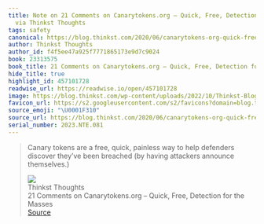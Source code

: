 ```yaml
---
title: Note on 21 Comments on Canarytokens.org – Quick, Free, Detection for the Masses
  via Thinkst Thoughts
tags: safety
canonical: https://blog.thinkst.com/2020/06/canarytokens-org-quick-free-detection-for-the-masses-2.html
author: Thinkst Thoughts
author_id: f4f5ee47a925f7771865173e9d7c9024
book: 23313575
book_title: 21 Comments on Canarytokens.org – Quick, Free, Detection for the Masses
hide_title: true
highlight_id: 457101728
readwise_url: https://readwise.io/open/457101728
image: https://blog.thinkst.com/wp-content/uploads/2022/10/Thinkst-Blog-Social-Media-Banner.png
favicon_url: https://s2.googleusercontent.com/s2/favicons?domain=blog.thinkst.com
source_emoji: "\U0001F310"
source_url: https://blog.thinkst.com/2020/06/canarytokens-org-quick-free-detection-for-the-masses-2.html#:~:text=Canary%20tokens%20are,attackers%20announce%20themselves.%29
serial_number: 2023.NTE.081
---
```

> Canary tokens are a free, quick, painless way to help defenders discover they’ve been breached (by having attackers announce themselves.)
> <div class="quoteback-footer"><div class="quoteback-avatar"><img class="mini-favicon" src="https://s2.googleusercontent.com/s2/favicons?domain=blog.thinkst.com"></div><div class="quoteback-metadata"><div class="metadata-inner"><span style="display:none">FROM:</span><div aria-label="Thinkst Thoughts" class="quoteback-author"> Thinkst Thoughts</div><div aria-label="21 Comments on Canarytokens.org – Quick, Free, Detection for the Masses" class="quoteback-title"> 21 Comments on Canarytokens.org – Quick, Free, Detection for the Masses</div></div></div><div class="quoteback-backlink"><a target="_blank" aria-label="go to the full text of this quotation" rel="noopener" href="https://blog.thinkst.com/2020/06/canarytokens-org-quick-free-detection-for-the-masses-2.html#:~:text=Canary%20tokens%20are,attackers%20announce%20themselves.%29" class="quoteback-arrow"> Source</a></div></div>